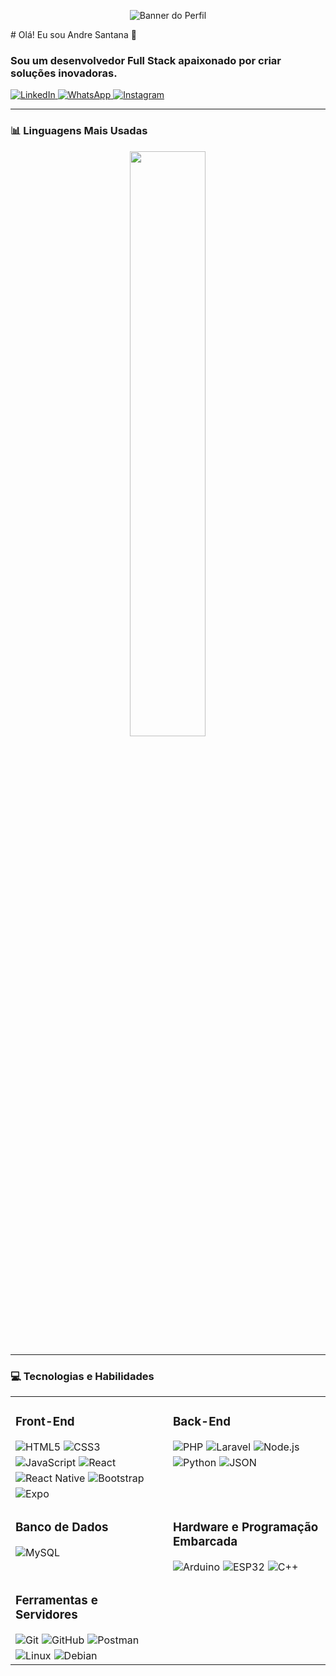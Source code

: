 <p align="center">
  <img src="URL_DA_SUA_IMAGEM_AQUI" alt="Banner do Perfil">
</p>
# Olá! Eu sou Andre Santana 👋

### Sou um desenvolvedor Full Stack apaixonado por criar soluções inovadoras.

<p align="left">
  <a href="https://www.linkedin.com/in/SEU-USUARIO-DO-LINKEDIN" target="_blank">
    <img src="https://img.shields.io/badge/LinkedIn-0077B5?style=for-the-badge&logo=linkedin&logoColor=white" alt="LinkedIn"/>
  </a>
  <a href="https://wa.me/SEUNUMERODOTELEFONE" target="_blank">
    <img src="https://img.shields.io/badge/WhatsApp-25D366?style=for-the-badge&logo=whatsapp&logoColor=white" alt="WhatsApp"/>
  </a>
  <a href="https://www.instagram.com/SEU-USUARIO-DO-INSTAGRAM" target="_blank">
    <img src="https://img.shields.io/badge/Instagram-E4405F?style=for-the-badge&logo=instagram&logoColor=white" alt="Instagram"/>
  </a>
</p>

---

### 📊 Linguagens Mais Usadas

<p align="center">
  <img width="49%" src="https://github-readme-stats.vercel.app/api/top-langs/?username=AndreSantanas&layout=compact&langs_count=7&theme=dracula"/>
</p>

---

### 💻 Tecnologias e Habilidades

<table>
  <tr>
    <td valign="top" width="50%">
      <h3>Front-End</h3>
      <div style="display: flex; flex-wrap: wrap; gap: 5px;">
        <img src="https://img.shields.io/badge/HTML5-E34F26?style=for-the-badge&logo=html5&logoColor=white" alt="HTML5" />
        <img src="https://img.shields.io/badge/CSS3-1572B6?style=for-the-badge&logo=css3&logoColor=white" alt="CSS3" />
        <img src="https://img.shields.io/badge/JavaScript-F7DF1E?style=for-the-badge&logo=javascript&logoColor=black" alt="JavaScript" />
        <img src="https://img.shields.io/badge/React-20232A?style=for-the-badge&logo=react&logoColor=61DAFB" alt="React" />
        <img src="https://img.shields.io/badge/React_Native-20232A?style=for-the-badge&logo=react&logoColor=61DAFB" alt="React Native" />
        <img src="https://img.shields.io/badge/Bootstrap-563D7C?style=for-the-badge&logo=bootstrap&logoColor=white" alt="Bootstrap" />
        <img src="https://img.shields.io/badge/Expo-000020?style=for-the-badge&logo=expo&logoColor=white" alt="Expo" />
      </div>
    </td>
    <td valign="top" width="50%">
      <h3>Back-End</h3>
      <div style="display: flex; flex-wrap: wrap; gap: 5px;">
        <img src="https://img.shields.io/badge/PHP-777BB4?style=for-the-badge&logo=php&logoColor=white" alt="PHP" />
        <img src="https://img.shields.io/badge/Laravel-FF2D20?style=for-the-badge&logo=laravel&logoColor=white" alt="Laravel" />
        <img src="https://img.shields.io/badge/Node.js-339933?style=for-the-badge&logo=nodedotjs&logoColor=white" alt="Node.js" />
        <img src="https://img.shields.io/badge/Python-3776AB?style=for-the-badge&logo=python&logoColor=white" alt="Python" />
        <img src="https://img.shields.io/badge/JSON-000000?style=for-the-badge&logo=json&logoColor=white" alt="JSON" />
      </div>
    </td>
  </tr>
  <tr>
    <td valign="top" width="50%">
      <h3>Banco de Dados</h3>
      <div style="display: flex; flex-wrap: wrap; gap: 5px;">
        <img src="https://img.shields.io/badge/MySQL-00000F?style=for-the-badge&logo=mysql&logoColor=white" alt="MySQL" />
      </div>
    </td>
    <td valign="top" width="50%">
      <h3>Hardware e Programação Embarcada</h3>
      <div style="display: flex; flex-wrap: wrap; gap: 5px;">
        <img src="https://img.shields.io/badge/Arduino-00979D?style=for-the-badge&logo=arduino&logoColor=white" alt="Arduino" />
        <img src="https://img.shields.io/badge/ESP32-E73327?style=for-the-badge&logo=espressif&logoColor=white" alt="ESP32" />
        <img src="https://img.shields.io/badge/C++-00599C?style=for-the-badge&logo=c%2B%2B&logoColor=white" alt="C++" />
      </div>
    </td>
  </tr>
  <tr>
    <td valign="top" width="50%">
      <h3>Ferramentas e Servidores</h3>
      <div style="display: flex; flex-wrap: wrap; gap: 5px;">
        <img src="https://img.shields.io/badge/Git-F05032?style=for-the-badge&logo=git&logoColor=white" alt="Git" />
        <img src="https://img.shields.io/badge/GitHub-100000?style=for-the-badge&logo=github&logoColor=white" alt="GitHub" />
        <img src="https://img.shields.io/badge/Postman-FF6C37?style=for-the-badge&logo=Postman&logoColor=white" alt="Postman" />
        <img src="https://img.shields.io/badge/Linux-FCC624?style=for-the-badge&logo=linux&logoColor=black" alt="Linux" />
        <img src="https://img.shields.io/badge/Debian-A81D33?style=for-the-badge&logo=debian&logoColor=white" alt="Debian" />
      </div>
    </td>
    <td valign="top" width="50%">
    </td>
  </tr>
</table>
